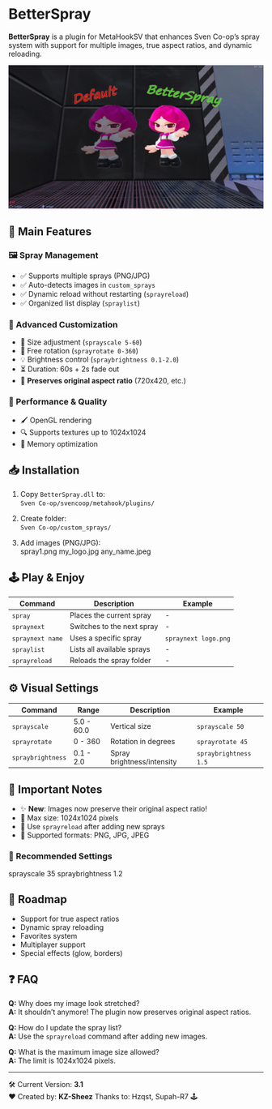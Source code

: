 # BetterSpray

**BetterSpray** is a plugin for MetaHookSV that enhances Sven Co-op’s spray system with support for multiple images, true aspect ratios, and dynamic reloading.

![BetterSpray Preview](https://raw.githubusercontent.com/KazamiiSC/BetterSpray---Sven-Co-op/refs/heads/main/preview/20250416020128_1.jpg)

## 🌟 Main Features

### 🖼️ Spray Management
- ✅ Supports multiple sprays (PNG/JPG)
- ✅ Auto-detects images in `custom_sprays`
- ✅ Dynamic reload without restarting (`sprayreload`)
- ✅ Organized list display (`spraylist`)

### 🎨 Advanced Customization
- 🔧 Size adjustment (`sprayscale 5-60`)
- 🔄 Free rotation (`sprayrotate 0-360`)
- 💡 Brightness control (`spraybrightness 0.1-2.0`)
- ⏳ Duration: 60s + 2s fade out
- 📐 **Preserves original aspect ratio** (720x420, etc.)

### 🚀 Performance & Quality
- 🖌️ OpenGL rendering
- 🔍 Supports textures up to 1024x1024
- 💾 Memory optimization

## 📥 Installation

1. Copy `BetterSpray.dll` to:  
   `Sven Co-op/svencoop/metahook/plugins/`

2. Create folder:  
   `Sven Co-op/custom_sprays/`

3. Add images (PNG/JPG):  
spray1.png
my_logo.jpg
any_name.jpeg


## 🕹️ Play & Enjoy

| Command              | Description                          | Example               |
|----------------------|--------------------------------------|-----------------------|
| `spray`              | Places the current spray             | -                     |
| `spraynext`          | Switches to the next spray           | -                     |
| `spraynext name`     | Uses a specific spray                | `spraynext logo.png`  |
| `spraylist`          | Lists all available sprays           | -                     |
| `sprayreload`        | Reloads the spray folder             | -                     |

## ⚙️ Visual Settings

| Command              | Range       | Description               | Example              |
|----------------------|-------------|---------------------------|----------------------|
| `sprayscale`         | 5.0 - 60.0  | Vertical size             | `sprayscale 50`      |
| `sprayrotate`        | 0 - 360     | Rotation in degrees       | `sprayrotate 45`     |
| `spraybrightness`    | 0.1 - 2.0   | Spray brightness/intensity| `spraybrightness 1.5`|

## 📌 Important Notes

- ✨ **New**: Images now preserve their original aspect ratio!
- 📏 Max size: 1024x1024 pixels
- 🔄 Use `sprayreload` after adding new sprays
- 🎨 Supported formats: PNG, JPG, JPEG

### 🎯 Recommended Settings
sprayscale 35
spraybrightness 1.2

## 🚀 Roadmap

- Support for true aspect ratios  
- Dynamic spray reloading  
- Favorites system  
- Multiplayer support  
- Special effects (glow, borders)

## ❓ FAQ

**Q:** Why does my image look stretched?  
**A:** It shouldn’t anymore! The plugin now preserves original aspect ratios.

**Q:** How do I update the spray list?  
**A:** Use the `sprayreload` command after adding new images.

**Q:** What is the maximum image size allowed?  
**A:** The limit is 1024x1024 pixels.

---

🛠 Current Version: **3.1**  
❤️ Created by: **KZ-Sheez** Thanks to: Hzqst, Supah-R7 🕹️
